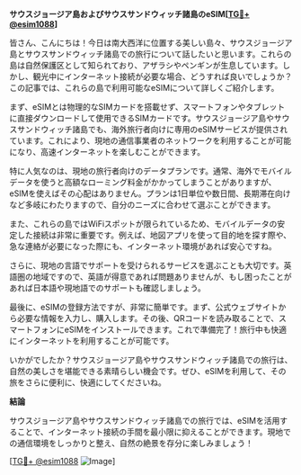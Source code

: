 **サウスジョージア島およびサウスサンドウィッチ諸島のeSIM[[TG💪+ @esim1088](https://t.me/s/esim1088)]**

皆さん、こんにちは！今日は南大西洋に位置する美しい島々、サウスジョージア島とサウスサンドウィッチ諸島での旅行について話したいと思います。これらの島は自然保護区として知られており、アザラシやペンギンが生息しています。しかし、観光中にインターネット接続が必要な場合、どうすれば良いでしょうか？この記事では、これらの島で利用可能なeSIMについて詳しくご紹介します。

まず、eSIMとは物理的なSIMカードを搭載せず、スマートフォンやタブレットに直接ダウンロードして使用できるSIMカードです。サウスジョージア島やサウスサンドウィッチ諸島でも、海外旅行者向けに専用のeSIMサービスが提供されています。これにより、現地の通信事業者のネットワークを利用することが可能になり、高速インターネットを楽しむことができます。

特に人気なのは、現地の旅行者向けのデータプランです。通常、海外でモバイルデータを使うと高額なローミング料金がかかってしまうことがありますが、eSIMを使えばその心配はありません。プランは1日単位や数日間、長期滞在向けなど多岐にわたりますので、自分のニーズに合わせて選ぶことができます。

また、これらの島ではWiFiスポットが限られているため、モバイルデータの安定した接続は非常に重要です。例えば、地図アプリを使って目的地を探す際や、急な連絡が必要になった際にも、インターネット環境があれば安心ですね。

さらに、現地の言語でサポートを受けられるサービスを選ぶことも大切です。英語圏の地域ですので、英語が得意であれば問題ありませんが、もし困ったことがあれば日本語や現地語でのサポートも確認しましょう。

最後に、eSIMの登録方法ですが、非常に簡単です。まず、公式ウェブサイトから必要な情報を入力し、購入します。その後、QRコードを読み取ることで、スマートフォンにeSIMをインストールできます。これで準備完了！旅行中も快適にインターネットを利用することが可能です。

いかがでしたか？サウスジョージア島やサウスサンドウィッチ諸島での旅行は、自然の美しさを堪能できる素晴らしい機会です。ぜひ、eSIMを利用して、その旅をさらに便利に、快適にしてくださいね。

**結論**

サウスジョージア島やサウスサンドウィッチ諸島での旅行では、eSIMを活用することで、インターネット接続の手間を最小限に抑えることができます。現地での通信環境をしっかりと整え、自然の絶景を存分に楽しみましょう！

[[TG💪+ @esim1088](https://t.me/s/esim1088) ![Image](https://i.postimg.cc/Y0z9fWf4/image.png)]